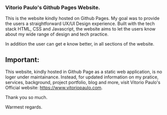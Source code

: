 
### Vitorio Paulo's Github Pages Website.

This is the website kindly hosted on Github Pages. My goal was to provide the users a straightforward UX/UI Design experience. Built with the tech stack HTML, CSS and Javascript, the website aims to let the users know about my wide range of design and tech practice.

In addition the user can get e know better, in all sections of the website.



## Important:

This website, kindly hosted in Github Page as a static web application, is no loger under maintainance. Instead, for updated information on my pratice, services, background, project portfolio, blog and more, visit Vitorio Paulo's Official website: https://www.vitoriopaulo.com. 

Thank you so much.

Warmest regards.